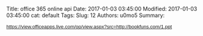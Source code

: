 Title: office 365 online api
Date: 2017-01-03 03:45:00
Modified: 2017-01-03 03:45:00
cat: default
Tags: 
Slug: 12
Authors: u0mo5 
Summary: 

<span style="color: rgb(17, 17, 17); font-family: Verdana, Arial, Helvetica, sans-serif; font-size: 13px; background-color: rgb(255, 255, 255);">https://view.officeapps.live.com/op/view.aspx?src=http://bookfuns.com/1.ppt</span>
